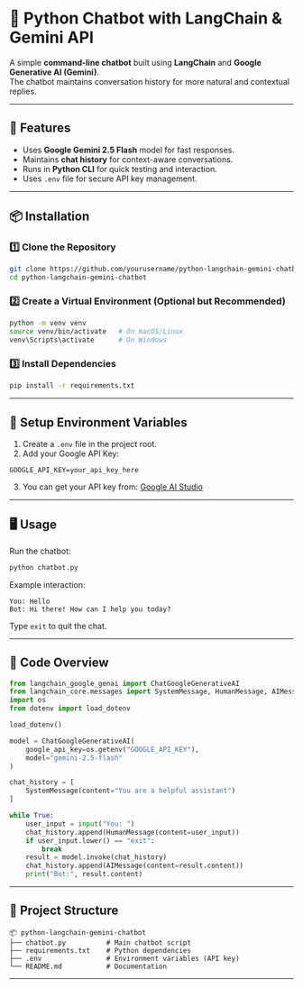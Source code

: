 # 💬 Python Chatbot with LangChain & Gemini API

A simple **command-line chatbot** built using **LangChain** and **Google Generative AI (Gemini)**.  
The chatbot maintains conversation history for more natural and contextual replies.

---

## 🚀 Features

- Uses **Google Gemini 2.5 Flash** model for fast responses.
- Maintains **chat history** for context-aware conversations.
- Runs in **Python CLI** for quick testing and interaction.
- Uses `.env` file for secure API key management.

---

## 📦 Installation

### 1️⃣ Clone the Repository
```bash
git clone https://github.com/yourusername/python-langchain-gemini-chatbot.git
cd python-langchain-gemini-chatbot
```

### 2️⃣ Create a Virtual Environment (Optional but Recommended)
```bash
python -m venv venv
source venv/bin/activate   # On macOS/Linux
venv\Scripts\activate      # On Windows
```

### 3️⃣ Install Dependencies
```bash
pip install -r requirements.txt
```

---

## 🔑 Setup Environment Variables

1. Create a `.env` file in the project root.
2. Add your Google API Key:
```env
GOOGLE_API_KEY=your_api_key_here
```
3. You can get your API key from: [Google AI Studio](https://aistudio.google.com/)

---

## 🖥 Usage

Run the chatbot:
```bash
python chatbot.py
```

Example interaction:
```
You: Hello
Bot: Hi there! How can I help you today?
```

Type `exit` to quit the chat.

---

## 📜 Code Overview

```python
from langchain_google_genai import ChatGoogleGenerativeAI
from langchain_core.messages import SystemMessage, HumanMessage, AIMessage
import os
from dotenv import load_dotenv

load_dotenv()

model = ChatGoogleGenerativeAI(
    google_api_key=os.getenv("GOOGLE_API_KEY"),
    model="gemini-2.5-flash"
)

chat_history = [
    SystemMessage(content="You are a helpful assistant")
]

while True:
    user_input = input("You: ")
    chat_history.append(HumanMessage(content=user_input))
    if user_input.lower() == "exit":
        break
    result = model.invoke(chat_history)
    chat_history.append(AIMessage(content=result.content))
    print("Bot:", result.content)
```

---

## 📂 Project Structure

```
📦 python-langchain-gemini-chatbot
├── chatbot.py          # Main chatbot script
├── requirements.txt    # Python dependencies
├── .env                # Environment variables (API key)
└── README.md           # Documentation
```

---
